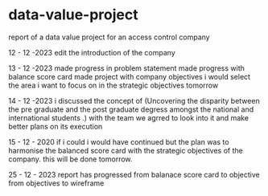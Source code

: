 # data-value-project
report of a data value project for an access control company

12 - 12 -2023
edit the introduction of the company 

13 - 12 -2023
made progress in problem statement
made progress with balance score card 
made project with company objectives 
i would select the area i want to focus on in the strategic objectives tomorrow 

14 - 12 -2023
i discussed the concept of (Uncovering the disparity between the pre graduate and the post graduate degress amongst the national and international students .) with the team
we agrred to look into it and make better plans on its execution

15 - 12 - 2020
if i could i would have continued but the plan was to harmonise the balanced score card with the strategic objectives of the company. this will be done tomorrow.

25 - 12 - 2023 
report has progressed from balanace score card to objective 
from objectives to wireframe 
